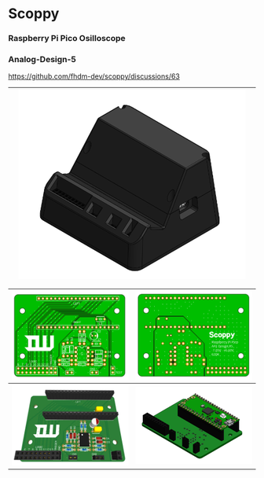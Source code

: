 # Scoppy
### Raspberry Pi Pico Osilloscope
### Analog-Design-5
https://github.com/fhdm-dev/scoppy/discussions/63

|      |![Case](Image/Case.PNG)|      |
|---|---|---|

|![PCB_2d](Image/PCB_2D.PNG)|![PCB_2d_2](Image/PCB_2D_2.PNG)|
|---|---|
|![PCB_3D](Image/PCB_3D.PNG)|![PCB_CAD](Image/PCB_CAD.PNG)|

